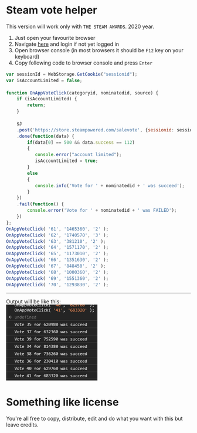 # Steam vote helper

This version will work only with `THE STEAM AWARDS`. 2020 year.

1. Just open your favourite browser
2. Navigate [here](https://store.steampowered.com/steamawards) and login if not yet logged in
3. Open browser console (in most browsers it should be `F12` key on your keyboard)
4. Copy following code to browser console and press `Enter`  
```js
var sessionId = WebStorage.GetCookie("sessionid");
var isAccountLimited = false;

function OnAppVoteClick(categoryid, nominatedid, source) {
    if (isAccountLimited) {
        return;
    }

	$J
	.post('https://store.steampowered.com/salevote', {sessionid: sessionId, categoryid: categoryid, nominatedid: nominatedid, source: source })
	.done(function(data) {
        if(data[0] == 500 && data.success == 112) 
        {
           console.error("account limited");
           isAccountLimited = true;
        }
        else
        {
           console.info('Vote for ' + nominatedid + ' was succeed');
        }
	})
	.fail(function() {
		console.error('Vote for ' + nominatedid + ' was FAILED');
	}) 
};
OnAppVoteClick( '61', '1465360', '2' );
OnAppVoteClick( '62', '1740570', '3' );
OnAppVoteClick( '63', '381210', '2' );
OnAppVoteClick( '64', '1571170', '2' );
OnAppVoteClick( '65', '1173010', '2' );
OnAppVoteClick( '66', '1351630', '2' );
OnAppVoteClick( '67', '848450', '2' );
OnAppVoteClick( '68', '1000360', '2' );
OnAppVoteClick( '69', '1551360', '2' );
OnAppVoteClick( '70', '1293830', '2' );
```

---

Output will be like this:  
![output image](sample_output.png)

# Something like license
You're all free to copy, distribute, edit and do what you want with this but leave credits.
